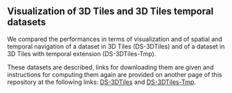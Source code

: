 ## Visualization of 3D Tiles and 3D Tiles temporal datasets

We compared the performances in terms of visualization and of spatial and
temporal navigation of a dataset in 3D Tiles (DS-3DTiles) and of a dataset in
3D Tiles with temporal extension (DS-3DTiles-Tmp).

These datasets are described, links for downloading them are given and
instructions for computing them again are provided on another page of this
repository at the following links:
[DS-3DTiles](../DatasetComparison/Readme#DS-3DTiles) and
[DS-3DTiles-Tmp](../DatasetComparison/Readme#DS-3DTiles-Tmp).
